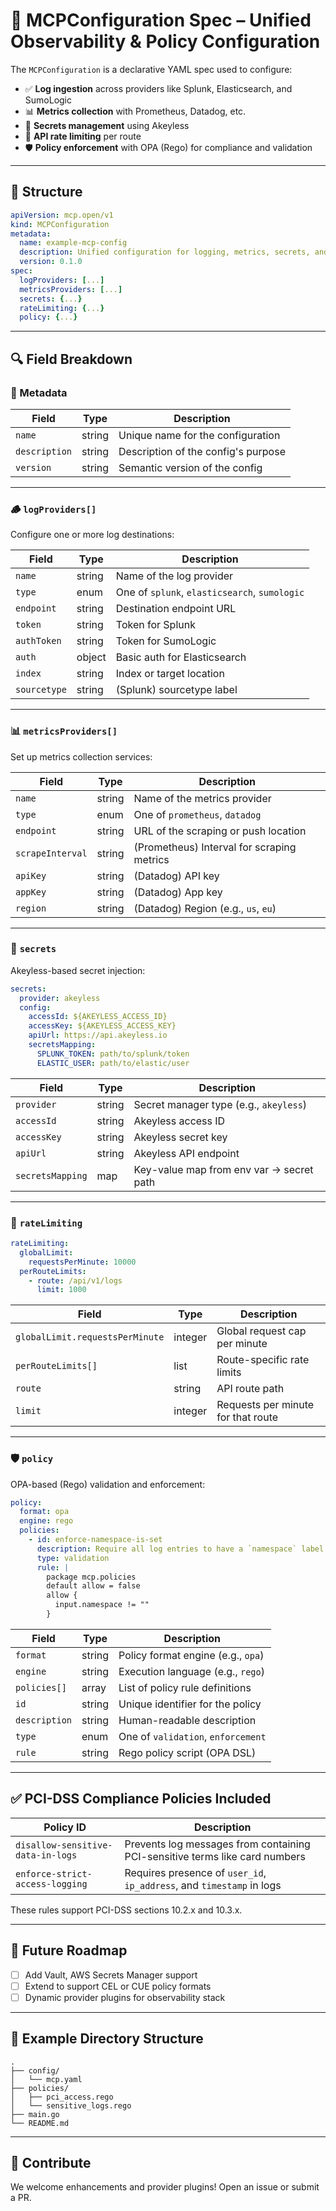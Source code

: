 
# 🧩 MCPConfiguration Spec – Unified Observability & Policy Configuration

The `MCPConfiguration` is a declarative YAML spec used to configure:

- ✅ **Log ingestion** across providers like Splunk, Elasticsearch, and SumoLogic  
- 📊 **Metrics collection** with Prometheus, Datadog, etc.  
- 🔐 **Secrets management** using Akeyless  
- 🚦 **API rate limiting** per route  
- 🛡️ **Policy enforcement** with OPA (Rego) for compliance and validation  

---

## 📁 Structure

```yaml
apiVersion: mcp.open/v1
kind: MCPConfiguration
metadata:
  name: example-mcp-config
  description: Unified configuration for logging, metrics, secrets, and policy in MCP
  version: 0.1.0
spec:
  logProviders: [...]
  metricsProviders: [...]
  secrets: {...}
  rateLimiting: {...}
  policy: {...}
```

---

## 🔍 Field Breakdown

### 🧾 Metadata

| Field       | Type   | Description                                 |
|-------------|--------|---------------------------------------------|
| `name`      | string | Unique name for the configuration           |
| `description` | string | Description of the config's purpose       |
| `version`   | string | Semantic version of the config              |

---

### 🪵 `logProviders[]`

Configure one or more log destinations:

| Field       | Type   | Description                                   |
|-------------|--------|-----------------------------------------------|
| `name`      | string | Name of the log provider                      |
| `type`      | enum   | One of `splunk`, `elasticsearch`, `sumologic` |
| `endpoint`  | string | Destination endpoint URL                      |
| `token`     | string | Token for Splunk                              |
| `authToken` | string | Token for SumoLogic                           |
| `auth`      | object | Basic auth for Elasticsearch                  |
| `index`     | string | Index or target location                      |
| `sourcetype`| string | (Splunk) sourcetype label                     |

---

### 📊 `metricsProviders[]`

Set up metrics collection services:

| Field          | Type   | Description                                   |
|----------------|--------|-----------------------------------------------|
| `name`         | string | Name of the metrics provider                  |
| `type`         | enum   | One of `prometheus`, `datadog`                |
| `endpoint`     | string | URL of the scraping or push location          |
| `scrapeInterval`| string| (Prometheus) Interval for scraping metrics    |
| `apiKey`       | string | (Datadog) API key                             |
| `appKey`       | string | (Datadog) App key                             |
| `region`       | string | (Datadog) Region (e.g., `us`, `eu`)           |

---

### 🔐 `secrets`

Akeyless-based secret injection:

```yaml
secrets:
  provider: akeyless
  config:
    accessId: ${AKEYLESS_ACCESS_ID}
    accessKey: ${AKEYLESS_ACCESS_KEY}
    apiUrl: https://api.akeyless.io
    secretsMapping:
      SPLUNK_TOKEN: path/to/splunk/token
      ELASTIC_USER: path/to/elastic/user
```

| Field          | Type   | Description                                |
|----------------|--------|--------------------------------------------|
| `provider`     | string | Secret manager type (e.g., `akeyless`)     |
| `accessId`     | string | Akeyless access ID                         |
| `accessKey`    | string | Akeyless secret key                        |
| `apiUrl`       | string | Akeyless API endpoint                      |
| `secretsMapping` | map | Key-value map from env var → secret path   |

---

### 🚦 `rateLimiting`

```yaml
rateLimiting:
  globalLimit:
    requestsPerMinute: 10000
  perRouteLimits:
    - route: /api/v1/logs
      limit: 1000
```

| Field                 | Type    | Description                                  |
|-----------------------|---------|----------------------------------------------|
| `globalLimit.requestsPerMinute` | integer | Global request cap per minute         |
| `perRouteLimits[]`    | list    | Route-specific rate limits                   |
| `route`               | string  | API route path                               |
| `limit`               | integer | Requests per minute for that route           |

---

### 🛡️ `policy`

OPA-based (Rego) validation and enforcement:

```yaml
policy:
  format: opa
  engine: rego
  policies:
    - id: enforce-namespace-is-set
      description: Require all log entries to have a `namespace` label
      type: validation
      rule: |
        package mcp.policies
        default allow = false
        allow {
          input.namespace != ""
        }
```

| Field        | Type    | Description                                     |
|--------------|---------|-------------------------------------------------|
| `format`     | string  | Policy format engine (e.g., `opa`)              |
| `engine`     | string  | Execution language (e.g., `rego`)               |
| `policies[]` | array   | List of policy rule definitions                 |
| `id`         | string  | Unique identifier for the policy                |
| `description`| string  | Human-readable description                      |
| `type`       | enum    | One of `validation`, `enforcement`             |
| `rule`       | string  | Rego policy script (OPA DSL)                    |

---

## ✅ PCI-DSS Compliance Policies Included

| Policy ID                        | Description                                                                  |
|----------------------------------|------------------------------------------------------------------------------|
| `disallow-sensitive-data-in-logs` | Prevents log messages from containing PCI-sensitive terms like card numbers |
| `enforce-strict-access-logging`   | Requires presence of `user_id`, `ip_address`, and `timestamp` in logs       |

These rules support PCI-DSS sections 10.2.x and 10.3.x.

---

## 📌 Future Roadmap

- [ ] Add Vault, AWS Secrets Manager support  
- [ ] Extend to support CEL or CUE policy formats  
- [ ] Dynamic provider plugins for observability stack  

---

## 📂 Example Directory Structure

```
.
├── config/
│   └── mcp.yaml
├── policies/
│   ├── pci_access.rego
│   └── sensitive_logs.rego
├── main.go
└── README.md
```

---

## 📣 Contribute

We welcome enhancements and provider plugins! Open an issue or submit a PR.
